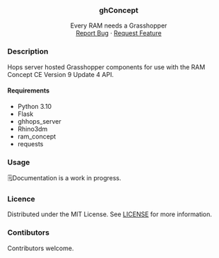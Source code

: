 <br />
<div align="center">
  <a href="https://github.com/mitchell-tesch/ghConcept">
    <!-- <img src="images/logo.png" alt="" width="80" height="80"> -->
  </a>

  <h3 align="center">ghConcept</h3>

  <p align="center">
    Every RAM needs a Grasshopper
    <!-- <br /> -->
    <!-- <a href="https://mitchell-tesch.github.io/ghConcept/ghConcept.html"><strong>Explore the docs »</strong></a> -->
    <!-- <br /> -->
    <br />
    <a href="https://github.com/mitchell-tesch/ghConcept/issues">Report Bug</a>
    ·
    <a href="https://github.com/mitchell-tesch/ghConcept/issues">Request Feature</a>
  </p>
</div>

### Description
Hops server hosted Grasshopper components for use with the RAM Concept CE Version 9 Update 4 API.


#### Requirements
 - Python 3.10
 - Flask
 - ghhops_server
 - Rhino3dm
 - ram_concept
 - requests


### Usage
🗒️Documentation is a work in progress.


### Licence
Distributed under the MIT License. See [LICENSE](LICENSE) for more information.


### Contibutors
Contributors welcome.